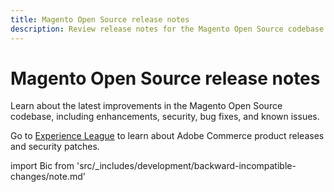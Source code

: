```yaml
---
title: Magento Open Source release notes
description: Review release notes for the Magento Open Source codebase.
---
```


# Magento Open Source release notes

Learn about the latest improvements in the Magento Open Source codebase, including enhancements, security, bug fixes, and known issues.

<InlineAlert variant="info" slots="text"/>

Go to [Experience League](https://experienceleague.adobe.com/en/docs/commerce-operations/release/notes/overview) to learn about Adobe Commerce product releases and security patches.

import Bic from 'src/_includes/development/backward-incompatible-changes/note.md'

<Bic/>

